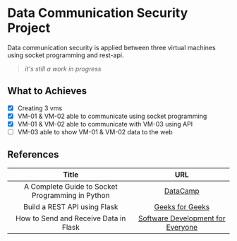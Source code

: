 # Data Communication Security Project

Data communication security is applied between three virtual machines using socket programming and rest-api.

> _it's still a work in progress_

## What to Achieves

- [x] Creating 3 vms
- [x] VM-01 & VM-02 able to communicate using socket programming
- [x] VM-01 & VM-02 able to communicate with VM-03 using API
- [ ] VM-03 able to show VM-01 & VM-02 data to the web

## References

|Title|URL|
|:-----:|:---:|
|A Complete Guide to Socket Programming in Python|[DataCamp](https://www.datacamp.com/tutorial/a-complete-guide-to-socket-programming-in-python)|
|Build a REST API using Flask|[Geeks for Geeks](https://www.geeksforgeeks.org/python-build-a-rest-api-using-flask/)|
|How to Send and Receive Data in Flask|[Software Development for Everyone](https://www.realpythonproject.com/how-to-send-and-receive-data-in-flask/)|
